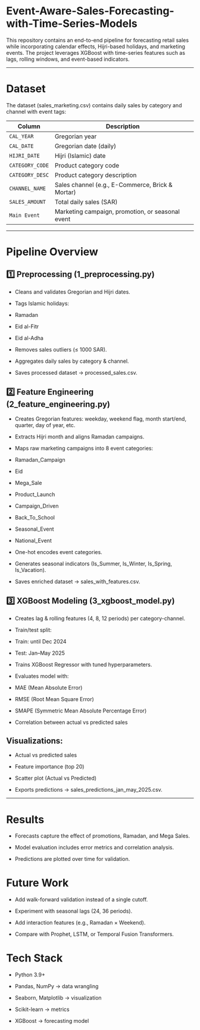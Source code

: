 # Event-Aware-Sales-Forecasting-with-Time-Series-Models
This repository contains an end-to-end pipeline for forecasting retail sales while incorporating calendar effects, Hijri-based holidays, and marketing events. The project leverages XGBoost with time-series features such as lags, rolling windows, and event-based indicators.

---

# Dataset

The dataset (sales_marketing.csv) contains daily sales by category and channel with event tags:

| Column          | Description                                      |
| --------------- | ------------------------------------------------ |
| `CAL_YEAR`      | Gregorian year                                   |
| `CAL_DATE`      | Gregorian date (daily)                           |
| `HIJRI_DATE`    | Hijri (Islamic) date                             |
| `CATEGORY_CODE` | Product category code                            |
| `CATEGORY_DESC` | Product category description                     |
| `CHANNEL_NAME`  | Sales channel (e.g., E-Commerce, Brick & Mortar) |
| `SALES_AMOUNT`  | Total daily sales (SAR)                          |
| `Main Event`    | Marketing campaign, promotion, or seasonal event |

---

#  Pipeline Overview
## 1️⃣ Preprocessing (1_preprocessing.py)

- Cleans and validates Gregorian and Hijri dates.

- Tags Islamic holidays:

- Ramadan

- Eid al-Fitr

- Eid al-Adha

- Removes sales outliers (≤ 1000 SAR).

- Aggregates daily sales by category & channel.

- Saves processed dataset → processed_sales.csv.


## 2️⃣ Feature Engineering (2_feature_engineering.py)

- Creates Gregorian features: weekday, weekend flag, month start/end, quarter, day of year, etc.

- Extracts Hijri month and aligns Ramadan campaigns.

- Maps raw marketing campaigns into 8 event categories:

- Ramadan_Campaign

- Eid

- Mega_Sale

- Product_Launch

- Campaign_Driven

- Back_To_School

- Seasonal_Event

- National_Event

- One-hot encodes event categories.

- Generates seasonal indicators (Is_Summer, Is_Winter, Is_Spring, Is_Vacation).

- Saves enriched dataset → sales_with_features.csv.


## 3️⃣ XGBoost Modeling (3_xgboost_model.py)

- Creates lag & rolling features (4, 8, 12 periods) per category-channel.

- Train/test split:

- Train: until Dec 2024

- Test: Jan–May 2025

- Trains XGBoost Regressor with tuned hyperparameters.

- Evaluates model with:

- MAE (Mean Absolute Error)

- RMSE (Root Mean Square Error)

- SMAPE (Symmetric Mean Absolute Percentage Error)

- Correlation between actual vs predicted sales

## Visualizations:

- Actual vs predicted sales

- Feature importance (top 20)

- Scatter plot (Actual vs Predicted)

- Exports predictions → sales_predictions_jan_may_2025.csv.

---

# Results

- Forecasts capture the effect of promotions, Ramadan, and Mega Sales.

- Model evaluation includes error metrics and correlation analysis.

- Predictions are plotted over time for validation.


# Future Work

- Add walk-forward validation instead of a single cutoff.

- Experiment with seasonal lags (24, 36 periods).

- Add interaction features (e.g., Ramadan × Weekend).

- Compare with Prophet, LSTM, or Temporal Fusion Transformers.

# Tech Stack

- Python 3.9+

- Pandas, NumPy → data wrangling

- Seaborn, Matplotlib → visualization

- Scikit-learn → metrics

- XGBoost → forecasting model
